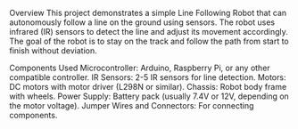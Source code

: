 Overview
This project demonstrates a simple Line Following Robot that can autonomously follow a line on the ground using sensors. The robot uses infrared (IR) sensors to detect the line and adjust its movement accordingly. The goal of the robot is to stay on the track and follow the path from start to finish without deviation.

Components Used
Microcontroller: Arduino, Raspberry Pi, or any other compatible controller.
IR Sensors: 2-5 IR sensors for line detection.
Motors: DC motors with motor driver (L298N or similar).
Chassis: Robot body frame with wheels.
Power Supply: Battery pack (usually 7.4V or 12V, depending on the motor voltage).
Jumper Wires and Connectors: For connecting components.
